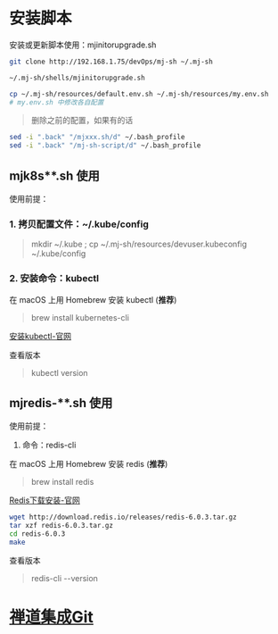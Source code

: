 # 安装脚本

安装或更新脚本使用：mjinitorupgrade.sh
```bash
git clone http://192.168.1.75/devOps/mj-sh ~/.mj-sh

~/.mj-sh/shells/mjinitorupgrade.sh

cp ~/.mj-sh/resources/default.env.sh ~/.mj-sh/resources/my.env.sh
# my.env.sh 中修改各自配置
```
> 删除之前的配置，如果有的话
```bash
sed -i ".back" "/mjxxx.sh/d" ~/.bash_profile
sed -i ".back" "/mj-sh-script/d" ~/.bash_profile
```

## mjk8s**.sh 使用

使用前提：
### 1. 拷贝配置文件：~/.kube/config
> mkdir ~/.kube ; cp ~/.mj-sh/resources/devuser.kubeconfig ~/.kube/config

### 2. 安装命令：kubectl
在 macOS 上用 Homebrew 安装 kubectl (**推荐**)
> brew install kubernetes-cli

[安装kubectl-官网](https://kubernetes.io/zh/docs/tasks/tools/install-kubectl/#%E5%AE%89%E8%A3%85-kubectl)

查看版本
> kubectl version

## mjredis-**.sh 使用

使用前提：
1. 命令：redis-cli

在 macOS 上用 Homebrew 安装 redis (**推荐**)
> brew install redis

[Redis下载安装-官网](https://redis.io/download)
```bash
wget http://download.redis.io/releases/redis-6.0.3.tar.gz
tar xzf redis-6.0.3.tar.gz
cd redis-6.0.3
make
```

查看版本
> redis-cli --version

# [禅道集成Git](opt/zentao/README.md)
